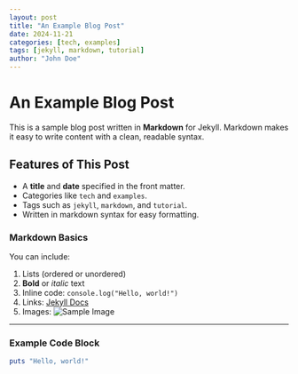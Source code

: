 ```yaml
---
layout: post
title: "An Example Blog Post"
date: 2024-11-21
categories: [tech, examples]
tags: [jekyll, markdown, tutorial]
author: "John Doe"
---
```


# An Example Blog Post

This is a sample blog post written in **Markdown** for Jekyll. Markdown makes it easy to write content with a clean, readable syntax.

## Features of This Post

- A **title** and **date** specified in the front matter.
- Categories like `tech` and `examples`.
- Tags such as `jekyll`, `markdown`, and `tutorial`.
- Written in markdown syntax for easy formatting.

### Markdown Basics

You can include:

1. Lists (ordered or unordered)
2. **Bold** or *italic* text
3. Inline code: `console.log("Hello, world!")`
4. Links: [Jekyll Docs](https://jekyllrb.com)
5. Images:
   ![Sample Image](https://via.placeholder.com/150)

---

### Example Code Block

```ruby
puts "Hello, world!"
